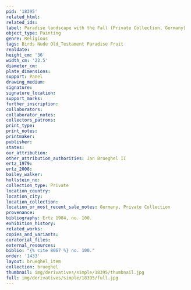 ```yaml
---
pid: '18395'
related_html: 
related_ids: 
label: Paradise landscape with the Fall (Private Collection, Germany)
object_type: Painting
genre: Religious
tags: Birds Nude Old_Testament Paradise Fruit
realdate: 
height_cm: '36'
width_cm: '22.5'
diameter_cm: 
plate_dimensions: 
support: Panel
drawing_medium: 
signature: 
signature_location: 
support_marks: 
further_inscription: 
collaborators: 
collaborator_notes: 
collectors_patrons: 
print_type: 
print_notes: 
printmaker: 
publisher: 
states: 
our_attribution: 
other_attribution_authorities: Jan Brueghel II
ertz_1979: 
ertz_2008: 
bailey_walker: 
hollstein_no: 
collection_type: Private
location_country: 
location_city: 
location_collection: 
location_or_most_recent_sale_notes: Germany, Private Collection
provenance: 
bibliography: Ertz 1984, no. 100.
exhibition_history: 
related_works: 
copies_and_variants: 
curatorial_files: 
external_resources: 
biblio: "{% cite 8067 %} no. 100."
order: '1433'
layout: brueghel_item
collection: brueghel
thumbnail: img/derivatives/simple/18395/thumbnail.jpg
full: img/derivatives/simple/18395/full.jpg
---
```

